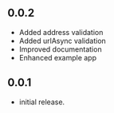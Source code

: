## 0.0.2
* Added address validation
* Added urlAsync validation
* Improved documentation
* Enhanced example app

## 0.0.1
* initial release.
